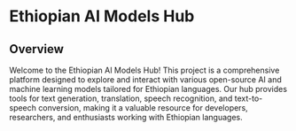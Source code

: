 # Ethiopian AI Models Hub

## Overview

Welcome to the Ethiopian AI Models Hub! This project is a comprehensive platform designed to explore and interact with various open-source AI and machine learning models tailored for Ethiopian languages. Our hub provides tools for text generation, translation, speech recognition, and text-to-speech conversion, making it a valuable resource for developers, researchers, and enthusiasts working with Ethiopian languages.